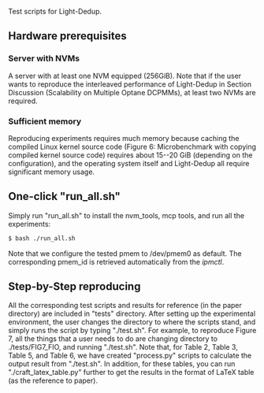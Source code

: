 Test scripts for Light-Dedup.

## Hardware prerequisites

### Server with NVMs

A server with at least one NVM equipped (256GiB). Note that if the user wants to reproduce the interleaved performance of Light-Dedup in Section Discussion (Scalability on Multiple Optane DCPMMs), at least two NVMs are required.

### Sufficient memory

Reproducing experiments requires much memory because caching the compiled Linux kernel source code (Figure 6: Microbenchmark with copying compiled kernel source code) requires about 15--20 GiB (depending on the configuration), and the operating system itself and Light-Dedup all require significant memory usage.

## One-click "run_all.sh"

Simply run "run_all.sh" to install the nvm_tools, mcp tools, and run all the experiments:

```bash
$ bash ./run_all.sh
```

Note that we configure the tested pmem to /dev/pmem0 as default. The corresponding pmem_id is retrieved automatically from the *ipmctl*. 

## Step-by-Step reproducing

All the corresponding test scripts and results for reference (in the paper directory) are included in "tests" directory. After setting up the experimental environment, the user changes the directory to where the scripts stand, and simply runs the script by typing "./test.sh". For example, to reproduce Figure 7, all the things that a user needs to do are changing directory to ./tests/FIG7_FIO, and running "./test.sh". Note that, for Table 2, Table 3, Table 5, and Table 6, we have created "process.py" scripts to calculate the output result from "./test.sh". In addition, for these tables, you can run "./craft_latex_table.py" further to get the results in the format of LaTeX table (as the reference to paper). 
